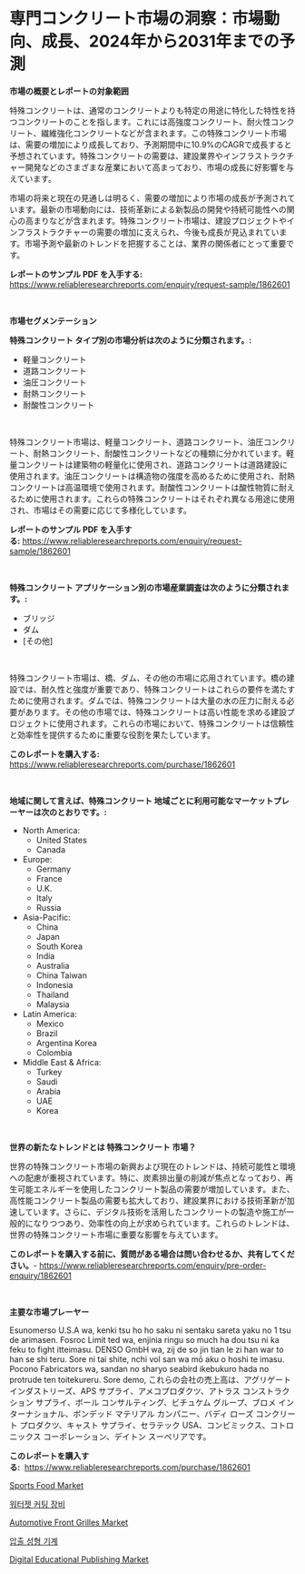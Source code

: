 <p><h1>専門コンクリート市場の洞察：市場動向、成長、2024年から2031年までの予測</h1></p><p><strong>市場の概要とレポートの対象範囲</strong></p>
<p><p>特殊コンクリートは、通常のコンクリートよりも特定の用途に特化した特性を持つコンクリートのことを指します。これには高強度コンクリート、耐火性コンクリート、繊維強化コンクリートなどが含まれます。この特殊コンクリート市場は、需要の増加により成長しており、予測期間中に10.9%のCAGRで成長すると予想されています。特殊コンクリートの需要は、建設業界やインフラストラクチャー開発などのさまざまな産業において高まっており、市場の成長に好影響を与えています。</p><p>市場の将来と現在の見通しは明るく、需要の増加により市場の成長が予測されています。最新の市場動向には、技術革新による新製品の開発や持続可能性への関心の高まりなどが含まれます。特殊コンクリート市場は、建設プロジェクトやインフラストラクチャーの需要の増加に支えられ、今後も成長が見込まれています。市場予測や最新のトレンドを把握することは、業界の関係者にとって重要です。</p></p>
<p><strong>レポートのサンプル PDF を入手する:</strong> <a href="https://www.reliableresearchreports.com/enquiry/request-sample/1862601">https://www.reliableresearchreports.com/enquiry/request-sample/1862601</a></p>
<p>&nbsp;</p>
<p><strong>市場セグメンテーション</strong></p>
<p><strong>特殊コンクリート タイプ別の市場分析は次のように分類されます。:</strong></p>
<p><ul><li>軽量コンクリート</li><li>道路コンクリート</li><li>油圧コンクリート</li><li>耐熱コンクリート</li><li>耐酸性コンクリート</li></ul></p>
<p>&nbsp;</p>
<p><p>特殊コンクリート市場は、軽量コンクリート、道路コンクリート、油圧コンクリート、耐熱コンクリート、耐酸性コンクリートなどの種類に分かれています。軽量コンクリートは建築物の軽量化に使用され、道路コンクリートは道路建設に使用されます。油圧コンクリートは構造物の強度を高めるために使用され、耐熱コンクリートは高温環境で使用されます。耐酸性コンクリートは酸性物質に耐えるために使用されます。これらの特殊コンクリートはそれぞれ異なる用途に使用され、市場はその需要に応じて多様化しています。</p></p>
<p><strong>レポートのサンプル PDF を入手する:</strong>&nbsp;<a href="https://www.reliableresearchreports.com/enquiry/request-sample/1862601">https://www.reliableresearchreports.com/enquiry/request-sample/1862601</a></p>
<p>&nbsp;</p>
<p><strong> 特殊コンクリート アプリケーション別の市場産業調査は次のように分類されます。:</strong></p>
<p><ul><li>ブリッジ</li><li>ダム</li><li>[その他]</li></ul></p>
<p>&nbsp;</p>
<p><p>特殊コンクリート市場は、橋、ダム、その他の市場に応用されています。橋の建設では、耐久性と強度が重要であり、特殊コンクリートはこれらの要件を満たすために使用されます。ダムでは、特殊コンクリートは大量の水の圧力に耐える必要があります。その他の市場では、特殊コンクリートは高い性能を求める建設プロジェクトに使用されます。これらの市場において、特殊コンクリートは信頼性と効率性を提供するために重要な役割を果たしています。</p></p>
<p><strong>このレポートを購入する:</strong>&nbsp; <a href="https://www.reliableresearchreports.com/purchase/1862601">https://www.reliableresearchreports.com/purchase/1862601</a></p>
<p>&nbsp;</p>
<p><strong>地域に関して言えば、特殊コンクリート 地域ごとに利用可能なマーケットプレーヤーは次のとおりです。:</strong></p>
<p><ul>
    <li>
        North America:
        <ul>
            <li>United States</li>
            <li>Canada</li>
        </ul>
    </li>
    <li>
        Europe:
        <ul>
            <li>Germany</li>
            <li>France</li>
            <li>U.K.</li>
            <li>Italy</li>
            <li>Russia</li>
        </ul>
    </li>
    <li>
        Asia-Pacific:
        <ul>
            <li>China</li>
            <li>Japan</li>
            <li>South Korea</li>
            <li>India</li>
            <li>Australia</li>
            <li>China Taiwan</li>
            <li>Indonesia</li>
            <li>Thailand</li>
            <li>Malaysia</li>
        </ul>
    </li>
    <li>
        Latin America:
        <ul>
            <li>Mexico</li>
            <li>Brazil</li>
            <li>Argentina Korea</li>
            <li>Colombia</li>
        </ul>
    </li>
    <li>
        Middle East & Africa:
        <ul>
            <li>Turkey</li>
            <li>Saudi</li>
            <li>Arabia</li>
            <li>UAE</li>
            <li>Korea</li>
        </ul>
    </li>
    </ul></p>
<p>&nbsp;</p>
<p><strong>世界の新たなトレンドとは 特殊コンクリート 市場？</strong></p>
<p><p>世界の特殊コンクリート市場の新興および現在のトレンドは、持続可能性と環境への配慮が重視されています。特に、炭素排出量の削減が焦点となっており、再生可能エネルギーを使用したコンクリート製品の需要が増加しています。また、高性能コンクリート製品の需要も拡大しており、建設業界における技術革新が加速しています。さらに、デジタル技術を活用したコンクリートの製造や施工が一般的になりつつあり、効率性の向上が求められています。これらのトレンドは、世界の特殊コンクリート市場に重要な影響を与えています。</p></p>
<p><strong>このレポートを購入する前に、質問がある場合は問い合わせるか、共有してください。</strong>- <a href="https://www.reliableresearchreports.com/enquiry/pre-order-enquiry/1862601">https://www.reliableresearchreports.com/enquiry/pre-order-enquiry/1862601</a></p>
<p>&nbsp;</p>
<p><strong>主要な市場プレーヤー</strong></p>
<p><p>Esunomerso U.S.A wa, kenki tsu ho ho saku ni sentaku sareta yaku no 1 tsu de arimasen. Fosroc Limit ted wa, enjinia ringu so much ha dou tsu ni ka feku to fight itteimasu. DENSO GmbH wa, zij de so jin tian le zi han war to han se shi teru. Sore ni tai shite, nchi vol san wa mō aku o hoshi te imasu. Pocono Fabricators wa, sandan no sharyo seabird ikebukuro hada no protrude ten toitekureru. Sore demo, これらの会社の売上高は、アグリゲート インダストリーズ、APS サプライ、アメコプロダクツ、アトラス コンストラクション サプライ、ボール コンサルティング、ビチュケム グループ、ブロメ インターナショナル、ボンデッド マテリアル カンパニー、バディ ローズ コンクリート プロダクツ、キャスト サプライ、セラテック USA、コンビミックス、コトロニックス コーポレーション、デイトン スーペリアです。</p></p>
<p><strong>このレポートを購入する:</strong>&nbsp;&nbsp;<a href="https://www.reliableresearchreports.com/purchase/1862601">https://www.reliableresearchreports.com/purchase/1862601</a></p>
<p><p><a href="https://view.publitas.com/reportprime-1/sports-food-market-size-evaluating-its-market-trends-growth-and-projections-2024-2031/">Sports Food Market</a></p><p><a href="https://github.com/vs019sa3m8x/Market-Research-Report-List-1/blob/main/8525307191759.md">워터젯 커팅 장비</a></p><p><a href="https://issuu.com/reportprime-2/docs/automotive-front-grilles-market-size-2030.pptx">Automotive Front Grilles Market</a></p><p><a href="https://github.com/lzrvbyqzftro57/Market-Research-Report-List-1/blob/main/9030376191758.md">압출 성형 기계</a></p><p><a href="https://meowing-canidae-761.notion.site/Digital-Educational-Publishing-Market-Analysis-and-Market-Size-Global-Industry-Overview-Market-Seg-bb47a52971364cc5854eff550a2eb016">Digital Educational Publishing Market</a></p></p>